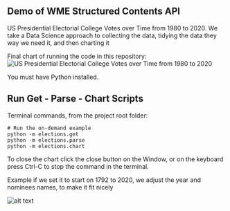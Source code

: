 ## Demo of WME Structured Contents API

US Presidential Electorial College Votes over Time from 1980 to 2020.  We take a Data Science approach to collecting the data, tidying the data they way we need it, and then charting it

Final chart of running the code in this repository:
![US Presidential Electorial College Votes over Time from 1980 to 2020](image.png)

You must have Python installed.

## Run Get - Parse - Chart Scripts

Terminal commands, from the project root folder:
```
# Run the on-demand example
python -m elections.get
python -m elections.parse
python -m elections.chart
```
To close the chart click the close button on the Window, or on the keyboard press Ctrl-C to stop the command in the terminal.

Example if we set it to start on 1792 to 2020, we adjust the year and nominees names, to make it fit nicely

![alt text](image-1.png)
